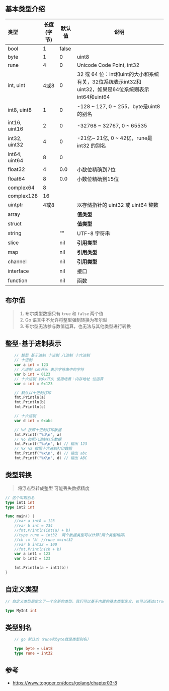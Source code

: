 ## 基本类型介绍

|类型	        |长度(字节)	|默认值	|说明 |
| :---          | ---       | ---   | --- |
|bool	        |1	        |false	||
|byte	        |1	        |0	    |uint8|
|rune	        |4	        |0	    |Unicode Code Point, int32|
|int, uint	    |4或8	    |0	    |32 或 64 位：int和uint的大小和系统有关，32位系统表示int32和uint32，如果是64位系统则表示 int64和uint64|
|int8, uint8	|1	        |0	    |-128 ~ 127, 0 ~ 255，byte是uint8 的别名|
|int16, uint16	|2	        |0	    |-32768 ~ 32767, 0 ~ 65535|
|int32, uint32	|4	        |0	    |-21亿~ 21亿, 0 ~ 42亿，rune是int32 的别名|
|int64, uint64	|8	        |0	    ||
|float32	    |4	        |0.0    |小数位精确到7位|
|float64	    |8	        |0.0    |小数位精确到15位|
|complex64	    |8		    |       ||
|complex128	    |16		    |       ||
|uintptr	    |4或8		|       |以存储指针的 uint32 或 uint64 整数|
|array		    |	        |       |**值类型**|
|struct		    |	        |       |**值类型**|
|string		    |           |""	    |UTF-8 字符串|
|slice		    |           |nil	|**引用类型**|
|map		    |           |nil	|**引用类型**|
|channel	    |	        |nil	|**引用类型**|
|interface	    |	        |nil	|接口|
|function	    |	        |nil	|函数|


## 布尔值

> 1. 布尔类型数据只有 `true` 和 `false` 两个值
> 2. Go 语言中不允许将整型强制转换为布尔型
> 3. 布尔型无法参与数值运算，也无法与其他类型进行转换


## 整型-基于进制表示

```go
	// 整型 基于进制 十进制 八进制 十六进制
	// 十进制
	var a int = 123
	// 八进制 以0开头 表示字符串中的字符
	var b int = 0123
	// 十六进制 以0x开头 使用场景：内存地址 位运算
	var c int = 0x123

	// 默认以十进制打印
	fmt.Println(a)
	fmt.Println(b)
	fmt.Println(c)

	// 十六进制
	var d int = 0xabc

	// %d 按照十进制打印数据
	fmt.Printf("%d\n", a)
	// %o 按照八进制打印数据
	fmt.Printf("%o\n", b) // 输出 123
	// %x %X 按照十六进制打印数据
	fmt.Printf("%x\n", d) // 输出 abc
	fmt.Printf("%X\n", d) // 输出 ABC
```


## 类型转换

> 将浮点型转成整型 可能丢失数据精度

```go
// 这个叫取别名
type int1 int
type int2 int

func main() {
	//var a int8 = 123
	//var b int = 234
	//fmt.Println(int(a) + b)
	//type rune = int32  两个数据类型可以计算(两个类型相同)
	//ch := 'A' //rune ==int32
	//var b int32 = 100
	//fmt.Println(ch + b)
	var a int1 = 123
	var b int2 = 123

	fmt.Println(a + int1(b))
}
```


## 自定义类型

```go
// 自定义类型是定义了一个全新的类型。我们可以基于内置的基本类型定义，也可以通过struct定义

type MyInt int
```


## 类型别名

```go
	// go 默认的（rune和byte就是类型别名）

    type byte = uint8
    type rune = int32
```


## 参考

+ <https://www.topgoer.cn/docs/golang/chapter03-8>

